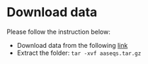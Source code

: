 # Download data

Please follow the instruction below:
* Download data from the following [link](https://drive.google.com/drive/folders/1gd1ESuBJfT4JXtqt9QzYt96FnvVqAheJ?usp=sharing)
* Extract the folder: `tar -xvf aaseqs.tar.gz`

